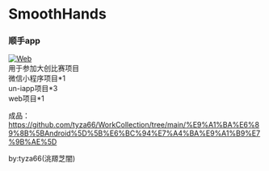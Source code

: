 # SmoothHands
### 顺手app
[![Web](https://img.shields.io/badge/shunshou.rth.app-grey)](https://shunshou.rth.app/#/)  
用于参加大创比赛项目  
微信小程序项目\*1  
un-iapp项目\*3  
web项目\*1  

成品：https://github.com/tyza66/WorkCollection/tree/main/%E9%A1%BA%E6%89%8B%5BAndroid%5D%5B%E6%BC%94%E7%A4%BA%E9%A1%B9%E7%9B%AE%5D

by:tyza66(洮羱芝闇)
